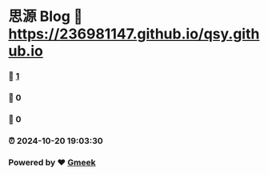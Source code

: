 # 思源 Blog :link: https://236981147.github.io/qsy.github.io 
### :page_facing_up: [1](https://236981147.github.io/qsy.github.io/tag.html) 
### :speech_balloon: 0 
### :hibiscus: 0 
### :alarm_clock: 2024-10-20 19:03:30 
### Powered by :heart: [Gmeek](https://github.com/Meekdai/Gmeek)
